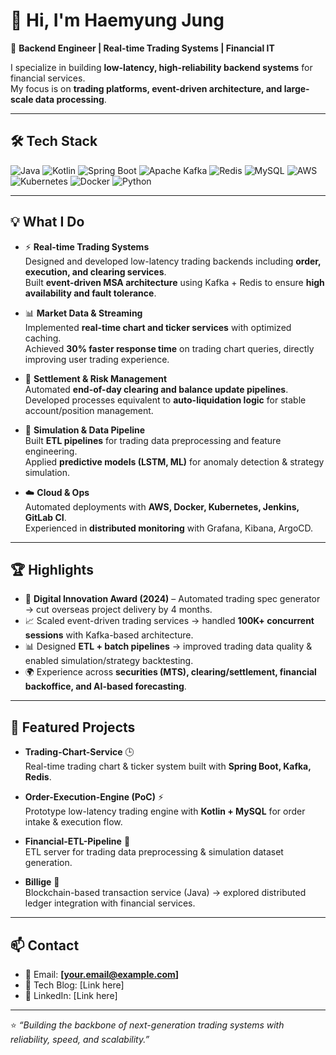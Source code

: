 # 👋 Hi, I'm Haemyung Jung  

🚀 **Backend Engineer | Real-time Trading Systems | Financial IT**  

I specialize in building **low-latency, high-reliability backend systems** for financial services.  
My focus is on **trading platforms, event-driven architecture, and large-scale data processing**.  

---

## 🛠️ Tech Stack  

![Java](https://img.shields.io/badge/Java-007396?style=flat-square&logo=java&logoColor=white)
![Kotlin](https://img.shields.io/badge/Kotlin-0095D5?style=flat-square&logo=kotlin&logoColor=white)
![Spring Boot](https://img.shields.io/badge/SpringBoot-6DB33F?style=flat-square&logo=springboot&logoColor=white)
![Apache Kafka](https://img.shields.io/badge/Apache%20Kafka-231F20?style=flat-square&logo=apachekafka&logoColor=white)
![Redis](https://img.shields.io/badge/Redis-DC382D?style=flat-square&logo=redis&logoColor=white)
![MySQL](https://img.shields.io/badge/MySQL-4479A1?style=flat-square&logo=mysql&logoColor=white)
![AWS](https://img.shields.io/badge/AWS-232F3E?style=flat-square&logo=amazonaws&logoColor=white)
![Kubernetes](https://img.shields.io/badge/Kubernetes-326CE5?style=flat-square&logo=kubernetes&logoColor=white)
![Docker](https://img.shields.io/badge/Docker-2496ED?style=flat-square&logo=docker&logoColor=white)
![Python](https://img.shields.io/badge/Python-3776AB?style=flat-square&logo=python&logoColor=white)

---

## 💡 What I Do  

- ⚡ **Real-time Trading Systems**  
  Designed and developed low-latency trading backends including **order, execution, and clearing services**.  
  Built **event-driven MSA architecture** using Kafka + Redis to ensure **high availability and fault tolerance**.  

- 📊 **Market Data & Streaming**  
  Implemented **real-time chart and ticker services** with optimized caching.  
  Achieved **30% faster response time** on trading chart queries, directly improving user trading experience.  

- 🔄 **Settlement & Risk Management**  
  Automated **end-of-day clearing and balance update pipelines**.  
  Developed processes equivalent to **auto-liquidation logic** for stable account/position management.  

- 🧪 **Simulation & Data Pipeline**  
  Built **ETL pipelines** for trading data preprocessing and feature engineering.  
  Applied **predictive models (LSTM, ML)** for anomaly detection & strategy simulation.  

- ☁️ **Cloud & Ops**  
  Automated deployments with **AWS, Docker, Kubernetes, Jenkins, GitLab CI**.  
  Experienced in **distributed monitoring** with Grafana, Kibana, ArgoCD.  

---

## 🏆 Highlights  

- 🥇 **Digital Innovation Award (2024)** – Automated trading spec generator → cut overseas project delivery by 4 months.  
- 📈 Scaled event-driven trading services → handled **100K+ concurrent sessions** with Kafka-based architecture.  
- 📊 Designed **ETL + batch pipelines** → improved trading data quality & enabled simulation/strategy backtesting.  
- 🌍 Experience across **securities (MTS), clearing/settlement, financial backoffice, and AI-based forecasting**.  

---

## 📌 Featured Projects  

- **Trading-Chart-Service** 🕒  
  Real-time trading chart & ticker system built with **Spring Boot, Kafka, Redis**.  

- **Order-Execution-Engine (PoC)** ⚡  
  Prototype low-latency trading engine with **Kotlin + MySQL** for order intake & execution flow.  

- **Financial-ETL-Pipeline** 🔄  
  ETL server for trading data preprocessing & simulation dataset generation.  

- **Billige** 🏦  
  Blockchain-based transaction service (Java) → explored distributed ledger integration with financial services.  

---

## 📫 Contact  

- 📧 Email: **[your.email@example.com]**  
- 📝 Tech Blog: [Link here]  
- 💼 LinkedIn: [Link here]  

---

⭐ *“Building the backbone of next-generation trading systems with reliability, speed, and scalability.”*  
